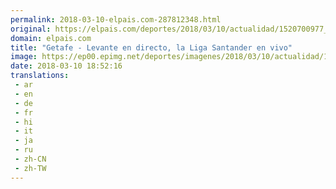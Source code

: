 ```yaml
---
permalink: 2018-03-10-elpais.com-287812348.html
original: https://elpais.com/deportes/2018/03/10/actualidad/1520700977_174727.html#?ref=rss&format=simple&link=link
domain: elpais.com
title: "Getafe - Levante en directo, la Liga Santander en vivo"
image: https://ep00.epimg.net/deportes/imagenes/2018/03/10/actualidad/1520700977_174727_1520705688_rrss_normal.jpg
date: 2018-03-10 18:52:16
translations: 
 - ar
 - en
 - de
 - fr
 - hi
 - it
 - ja
 - ru
 - zh-CN
 - zh-TW
---
```



